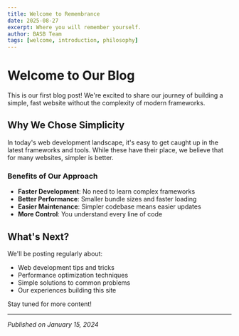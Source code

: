 ```yaml
---
title: Welcome to Remembrance
date: 2025-08-27
excerpt: Where you will remember yourself.
author: BASB Team
tags: [welcome, introduction, philosophy]
---
```


# Welcome to Our Blog

This is our first blog post! We're excited to share our journey of building a simple, fast website without the complexity of modern frameworks.

## Why We Chose Simplicity

In today's web development landscape, it's easy to get caught up in the latest frameworks and tools. While these have their place, we believe that for many websites, simpler is better.

### Benefits of Our Approach

- **Faster Development**: No need to learn complex frameworks
- **Better Performance**: Smaller bundle sizes and faster loading
- **Easier Maintenance**: Simpler codebase means easier updates
- **More Control**: You understand every line of code

## What's Next?

We'll be posting regularly about:

- Web development tips and tricks
- Performance optimization techniques
- Simple solutions to common problems
- Our experiences building this site

Stay tuned for more content!

---

*Published on January 15, 2024*
